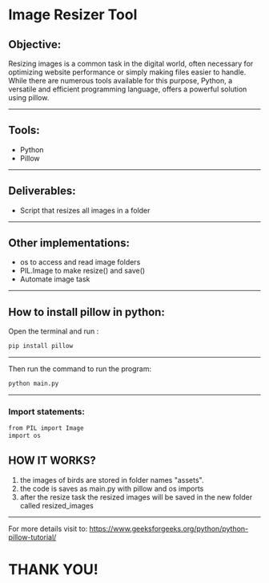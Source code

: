 # Image Resizer Tool

## Objective: 
Resizing images is a common task in the digital world, often necessary for optimizing website performance or simply making files easier to handle. While there are numerous tools available for this purpose, Python, a versatile and efficient programming language, offers a powerful solution using pillow.

---

## Tools: 
- Python
- Pillow
---

## Deliverables: 
- Script that resizes all images in a folder
---
## Other implementations:
- os to access and read image folders
- PIL.Image to make resize() and save()
- Automate image task
---
## How to install pillow in python:
Open the terminal and run :
```bash
pip install pillow
```
---
Then run the command to run the program:
```bash
python main.py
```
---
### Import statements:
```bash
from PIL import Image
import os
```
## HOW IT WORKS?
1. the images of birds are stored in folder names "assets".
2. the code is saves as main.py with pillow and os imports
3. after the resize task the resized images will be saved in the new folder called resized_images
---
For more details visit to: https://www.geeksforgeeks.org/python/python-pillow-tutorial/

# THANK YOU!
